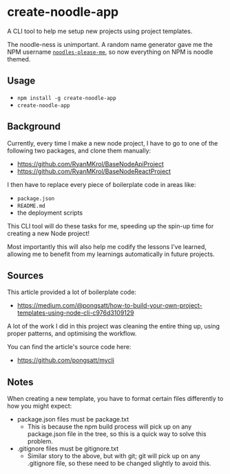 # create-noodle-app

A CLI tool to help me setup new projects using project templates.

The noodle-ness is unimportant. A random name generator gave me the NPM username [`noodles-please-me`](https://www.npmjs.com/~noodles-please-me), so now everything on NPM is noodle themed.

## Usage

- `npm install -g create-noodle-app`
- `create-noodle-app`

## Background

Currently, every time I make a new node project, I have to go to one of the following two packages, and clone them manually:

- https://github.com/RyanMKrol/BaseNodeApiProject
- https://github.com/RyanMKrol/BaseNodeReactProject

I then have to replace every piece of boilerplate code in areas like:

- `package.json`
- `README.md`
- the deployment scripts

This CLI tool will do these tasks for me, speeding up the spin-up time for creating a new Node project!

Most importantly this will also help me codify the lessons I've learned, allowing me to benefit from my learnings automatically in future projects.

## Sources

This article provided a lot of boilerplate code:

- https://medium.com/@pongsatt/how-to-build-your-own-project-templates-using-node-cli-c976d3109129

A lot of the work I did in this project was cleaning the entire thing up, using proper patterns, and optimising the workflow.

You can find the article's source code here:

- https://github.com/pongsatt/mycli

## Notes

When creating a new template, you have to format certain files differently to how you might expect:

- package.json files must be package.txt
  - This is because the npm build process will pick up on any package.json file in the tree, so this is a quick way to solve this problem.
- .gitignore files must be gitignore.txt
  - Similar story to the above, but with git; git will pick up on any .gitignore file, so these need to be changed slightly to avoid this.
